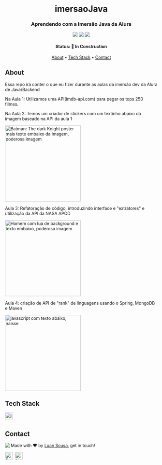 <h1 align="center">
	imersaoJava
</h1>

<h3 align="center">
	Aprendendo com a Imersão Java da Alura
</h3>

<p align="center">
	<img src="https://img.shields.io/github/repo-size/Luan3zK/imersaoJava?color=green"/>
	<img src="https://img.shields.io/github/last-commit/Luan3zK/imersaoJava?color=green"/>
	<img src="https://img.shields.io/github/languages/count/Luan3zK/imersaoJava?color=green"/>
</p>

<h4 align="center">
	Status: 🚧 In Construction
</h4>

<p align="center">
	<a href="#about">About</a> •
	<a href="#tech-stack">Tech Stack</a> •
	<a href="#contact">Contact</a> 
</p>

## About
Essa repo irá conter o que eu fizer durante as aulas da imersão dev da Alura de Java/Backend

<p>Na Aula 1: Utilizamos uma API(imdb-api.com) para pegar os tops 250 filmes.</p>
<p>Na Aula 2: Temos um criador de stickers com um textinho abaixo da imagem baseado na API da aula 1</p>
<img src="https://user-images.githubusercontent.com/107517953/180312357-b00c6710-1585-4774-9def-c03cea0f5b74.png" alt="Batman: The dark Knight poster mais texto embaixo da imagem, poderosa imagem" height=250>
<p>Aula 3: Refatoração de código, introduzindo interface e "extratores" e utilização da API da NASA APOD</p>
<img src="https://user-images.githubusercontent.com/107517953/180313660-6774b0e1-6741-4586-abb0-b289d9c89e63.png" alt="Homem com lua de background e texto embaixo, poderosa imagem" height="250">
<p>Aula 4: criação de API de "rank" de linguagens usando o Spring, MongoDB e Maven</p>
<img src="https://user-images.githubusercontent.com/107517953/180571976-3d884a82-a7e2-4729-872a-b90799f8ce40.png" alt="javascript com texto abaixo, naisse" height="250">

## Tech Stack
<img src="https://img.shields.io/badge/Java-05122A?style=flat&logo=java" alt="java Badge" height="25">&nbsp;

## Contact
<img align="left" src="https://avatars.githubusercontent.com/Luan3zK?size=100">

Made with ❤️ by [Luan Sousa](https://github.com/Luan3zK), get in touch!

<a href="mailto:luan16167@gmail.com" target="_blank"><img src="https://img.shields.io/badge/Email-D14836?style=flat&logo=gmail&logoColor=white" alt="Email Badge" height="25"></a>&nbsp;
<a href="https://www.linkedin.com/in/sousinha" target="_blank"><img src="https://img.shields.io/badge/Linkedin-0077B5?style=flat&logo=linkedin&logoColor=white" alt="LinkedIn Badge" height="25"></a>&nbsp;

<br clear="left"/>
